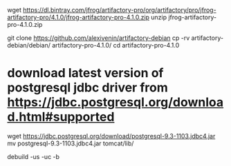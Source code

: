 wget https://dl.bintray.com/jfrog/artifactory-pro/org/artifactory/pro/jfrog-artifactory-pro/4.1.0/jfrog-artifactory-pro-4.1.0.zip
unzip jfrog-artifactory-pro-4.1.0.zip

git clone https://github.com/alexivenin/artifactory-debian
cp -rv artifactory-debian/debian/ artifactory-pro-4.1.0/
cd artifactory-pro-4.1.0

# download latest version of postgresql jdbc driver from https://jdbc.postgresql.org/download.html#supported
wget https://jdbc.postgresql.org/download/postgresql-9.3-1103.jdbc4.jar
mv postgresql-9.3-1103.jdbc4.jar tomcat/lib/

debuild -us -uc -b
